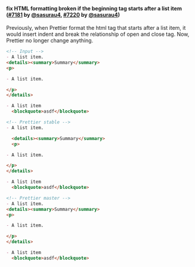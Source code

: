 #### fix HTML formatting broken if the beginning tag starts after a list item ([#7181](https://github.com/prettier/prettier/pull/7181) by [@sasurau4](https://github.com/sasurau4), [#7220](https://github.com/prettier/prettier/pull/7220) by [@sasurau4](https://github.com/sasurau4))

Previously, when Prettier format the html tag that starts after a list item, it would insert indent and break the relationship of open and close tag. Now, Prettier no longer change anything.

<!-- prettier-ignore -->
```md
<!-- Input -->
- A list item.
<details><summary>Summary</summary>
<p>

- A list item.

</p>
</details>

- A list item
  <blockquote>asdf</blockquote>

<!-- Prettier stable -->
- A list item.

  <details><summary>Summary</summary>
  <p>

- A list item.

</p>
</details>

- A list item
  <blockquote>asdf</blockquote>

<!-- Prettier master -->
- A list item.
<details><summary>Summary</summary>
<p>

- A list item.

</p>
</details>

- A list item
  <blockquote>asdf</blockquote>
```
